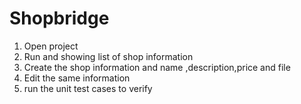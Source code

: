 # Shopbridge
1) Open project
2) Run and showing list of shop information
3) Create the shop information and name ,description,price and file 
4) Edit the same information
5) run the unit test cases to verify
